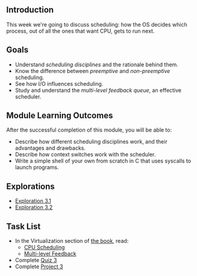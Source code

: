 <!-- Overview: CPU Scheduling Overview, Shells -->

## Introduction

This week we're going to discuss scheduling: how the OS decides which
process, out of all the ones that want CPU, gets to run next.

## Goals

* Understand _scheduling disciplines_ and the rationale behind them.
* Know the difference between _preemptive_ and _non-preemptive_
  scheduling.
* See how I/O influences scheduling.
* Study and understand the _multi-level feedback queue_, an effective
  scheduler.
  
## Module Learning Outcomes
  
After the successful completion of this module, you will be able to:

* Describe how different scheduling disciplines work, and their
  advantages and drawbacks.
* Describe how context switches work with the scheduler.
* Write a simple shell of your own from scratch in C that uses syscalls
  to launch programs.
  
## Explorations

* [Exploration 3.1]()
* [Exploration 3.2]()

## Task List

* In the Virtualization section of [the book](https://pages.cs.wisc.edu/~remzi/OSTEP/), read:
  * [CPU Scheduling](https://pages.cs.wisc.edu/~remzi/OSTEP/cpu-sched.pdf)
  * [Multi-level
    Feedback](https://pages.cs.wisc.edu/~remzi/OSTEP/cpu-sched-mlfq.pdf)
* Complete [Quiz 3]()
* Complete [Project 3]()
